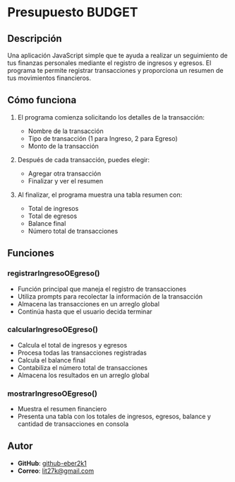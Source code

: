 # Presupuesto BUDGET

## Descripción
Una aplicación JavaScript simple que te ayuda a realizar un seguimiento de tus finanzas personales mediante el registro de ingresos y egresos. El programa te permite registrar transacciones y proporciona un resumen de tus movimientos financieros.

## Cómo funciona
1. El programa comienza solicitando los detalles de la transacción:
   - Nombre de la transacción
   - Tipo de transacción (1 para Ingreso, 2 para Egreso)
   - Monto de la transacción

2. Después de cada transacción, puedes elegir:
   - Agregar otra transacción
   - Finalizar y ver el resumen

3. Al finalizar, el programa muestra una tabla resumen con:
   - Total de ingresos
   - Total de egresos
   - Balance final
   - Número total de transacciones

## Funciones

### registrarIngresoOEgreso()
- Función principal que maneja el registro de transacciones
- Utiliza prompts para recolectar la información de la transacción
- Almacena las transacciones en un arreglo global
- Continúa hasta que el usuario decida terminar

### calcularIngresoOEgreso()
- Calcula el total de ingresos y egresos
- Procesa todas las transacciones registradas
- Calcula el balance final
- Contabiliza el número total de transacciones
- Almacena los resultados en un arreglo global

### mostrarIngresoOEgreso()
- Muestra el resumen financiero
- Presenta una tabla con los totales de ingresos, egresos, balance y cantidad de transacciones en consola

## Autor

- **GitHub**: [github-eber2k1](https://github.com/eber2k1)  
- **Correo**: lit27k@gmail.com